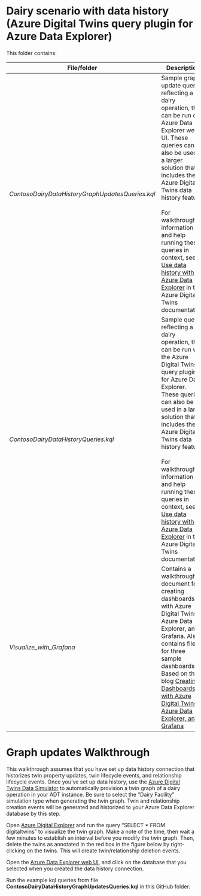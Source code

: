 # Dairy scenario with data history (Azure Digital Twins query plugin for Azure Data Explorer)

This folder contains:

| File/folder | Description |
| --- | --- |
| *ContosoDairyDataHistoryGraphUpdatesQueries.kql* | Sample graph update queries reflecting a dairy operation, that can be run on Azure Data Explorer web UI. These queries can also be used in a larger solution that includes the Azure Digital Twins data history feature.<br><br>For walkthrough information and help running these queries in context, see [Use data history with Azure Data Explorer](https://docs.microsoft.com/azure/digital-twins/how-to-use-data-history) in the Azure Digital Twins documentation. |
| *ContosoDairyDataHistoryQueries.kql* | Sample queries reflecting a dairy operation, that can be run with the Azure Digital Twins query plugin for Azure Data Explorer. These queries can also be used in a larger solution that includes the Azure Digital Twins data history feature.<br><br>For walkthrough information and help running these queries in context, see [Use data history with Azure Data Explorer](https://docs.microsoft.com/azure/digital-twins/how-to-use-data-history) in the Azure Digital Twins documentation. |
| *Visualize_with_Grafana* | Contains a walkthrough document for creating dashboards with Azure Digital Twins, Azure Data Explorer, and Grafana. Also contains files for three sample dashboards.  Based on the blog [Creating Dashboards with Azure Digital Twins, Azure Data Explorer, and Grafana](https://techcommunity.microsoft.com/t5/internet-of-things-blog/creating-dashboards-with-azure-digital-twins-azure-data-explorer/ba-p/3277879) |


# Graph updates Walkthrough

This walkthrough assumes that you have set up data history connection that historizes twin property updates, twin lifecycle events, and relationship lifecycle events.  Once you’ve set up data history, use the [Azure Digital Twins Data Simulator](https://docs.microsoft.com/en-us/azure/digital-twins/how-to-use-data-history?tabs=cli#create-a-sample-graph) to automatically provision a twin graph of a dairy operation in your ADT instance.  Be sure to select the “Dairy Facility” simulation type when generating the twin graph. Twin and relationship creation events will be generated and historized to your Azure Data Explorer database by this step. 

 

Open [Azure Digital Explorer](https://docs.microsoft.com/en-us/azure/digital-twins/how-to-use-azure-digital-twins-explorer) and run the query “SELECT * FROM digitaltwins” to visualize the twin graph. Make a note of the time, then wait a few minutes to establish an interval before you modify the twin graph.  Then, delete the twins as annotated in the red box in the figure below by right-clicking on the twins.  This will create twin/relationship deletion events.  



 


Open the [Azure Data Explorer web UI](https://docs.microsoft.com/en-us/azure/data-explorer/web-query-data), and click on the database that you selected when you created the data history connection.

Run the example kql queries from file **ContosoDairyDataHistoryGraphUpdatesQueries.kql** in this GitHub folder.


